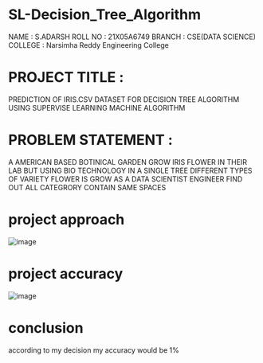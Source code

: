# SL-Decision_Tree_Algorithm
 NAME : S.ADARSH ROLL NO : 21X05A6749 BRANCH : CSE(DATA SCIENCE) COLLEGE : Narsimha Reddy Engineering College 
# PROJECT TITLE :
PREDICTION OF IRIS.CSV DATASET FOR DECISION TREE ALGORITHM USING SUPERVISE LEARNING MACHINE ALGORITHM
# PROBLEM STATEMENT :
A AMERICAN BASED BOTINICAL GARDEN GROW IRIS FLOWER IN THEIR LAB BUT USING BIO TECHNOLOGY IN A SINGLE TREE DIFFERENT TYPES OF VARIETY FLOWER IS GROW AS A DATA SCIENTIST ENGINEER FIND OUT ALL CATEGRORY CONTAIN SAME SPACES
# project approach
![image](https://github.com/stambamkadiadarsh83/SL-Decision_Tree_Algorithm/assets/143246366/2ee4ba64-9e56-45b8-adc9-244ddf3626a5)
# project accuracy
![image](https://github.com/stambamkadiadarsh83/SL-Decision_Tree_Algorithm/assets/143246366/e82fb9e1-de62-4762-b114-aca6b4c60e51)
# conclusion
 according to my decision my accuracy would be 1%




